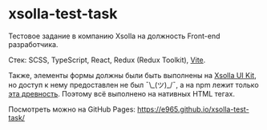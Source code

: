 # xsolla-test-task

Тестовое задание в компанию Xsolla на должность Front-end разработчика.

Стек: SCSS, TypeScript, React, Redux (Redux Toolkit), [Vite](https://vitejs.dev).

Также, элементы формы должны были быть выполнены на [Xsolla UI Kit](https://uikit.xsolla.com), но доступ к нему предоставлен не был ¯\\\_(ツ)\_/¯, а на npm лежит только [эта древность](https://www.npmjs.com/package/xsolla-uikit). Поэтому всё выполнено на нативных HTML тегах.

Посмотреть можно на GitHub Pages: https://e965.github.io/xsolla-test-task/
